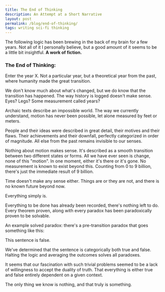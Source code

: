 ```yaml
---
title: The End of Thinking
description: An Attempt at a Short Narrative
layout: post
permalink: /blog/end-of-thinking/
tags: writing sci-fi thinking
---
```


The following logic has been brewing in the back of my brain for a few years. Not all of it I personally believe, but a good amount of it seems to be a little bit insightful. **A work of fiction.**

### The End of Thinking:

Enter the year X. Not a particular year, but a theoretical year from the past, where humanity made the great transition.

We don't know much about what's changed, but we do know that the transition has happened. The way history is logged doesn't make sense. Eyes? Legs? Some measurement called years?

Archaic texts describe an impossible world. The way we currently understand, motion has never been possible, let alone measured by feet or meters.

People and their ideas were described in great detail, their motives and their flaws. Their achievements and their downfall, perfectly categorized in order of magnitude. All else from the past remains invisible to our senses.

Nothing about motion makes sense. It's described as a smooth transition between two different states or forms. All we have ever seen is change, none of this "motion". In one moment, either it's there or it's gone. No measurement is known to exist beyond this. Counting from 0 to 9 billion, there's just the immediate result of 9 billion.

Time doesn't make any sense either. Things are or they are not, and there is no known future beyond now.

Everything simply is.

Everything to be done has already been recorded, there's nothing left to do. Every theorem proven, along with every paradox has been paradoxically proven to be solvable.

An example solved paradox: there's a pre-transition paradox that goes something like this:

This sentence is false.

We've determined that the sentence is categorically both true and false. Halting the logic and averaging the outcomes solves all paradoxes.

It seems that our fascination with such trivial problems seemed to be a lack of willingness to accept the duality of truth. That everything is either true and false entirely dependent on a given context.

The only thing we know is nothing, and that truly is something.
